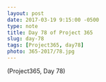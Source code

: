 ```yaml
---
layout: post
date: 2017-03-19 9:15:00 -0500
type: note
title: Day 78 of Project 365
slug: day-78
tags: [Project365, day78]
photo: 365-2017/78.jpg
---
```

(Project365, Day 78)